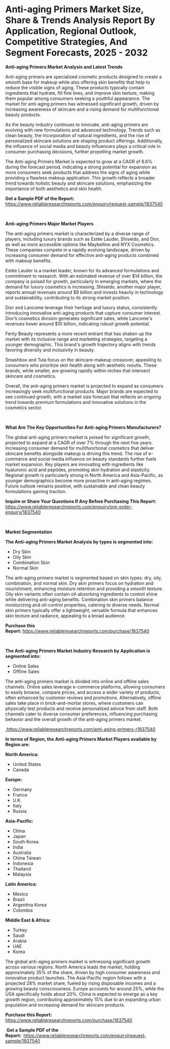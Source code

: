 <p><h1>Anti-aging Primers Market Size, Share & Trends Analysis Report By Application, Regional Outlook, Competitive Strategies, And Segment Forecasts, 2025 - 2032</h1></p><p><strong>Anti-aging Primers Market Analysis and Latest Trends</strong></p>
<p><p>Anti-aging primers are specialized cosmetic products designed to create a smooth base for makeup while also offering skin benefits that help to reduce the visible signs of aging. These products typically contain ingredients that hydrate, fill fine lines, and improve skin texture, making them popular among consumers seeking a youthful appearance. The market for anti-aging primers has witnessed significant growth, driven by increasing awareness of skincare and a rising demand for multifunctional beauty products.</p><p>As the beauty industry continues to innovate, anti-aging primers are evolving with new formulations and advanced technology. Trends such as clean beauty, the incorporation of natural ingredients, and the rise of personalized skincare solutions are shaping product offerings. Additionally, the influence of social media and beauty influencers plays a critical role in consumer purchasing decisions, further propelling market growth.</p><p>The Anti-aging Primers Market is expected to grow at a CAGR of 6.6% during the forecast period, indicating a strong potential for expansion as more consumers seek products that address the signs of aging while providing a flawless makeup application. This growth reflects a broader trend towards holistic beauty and skincare solutions, emphasizing the importance of both aesthetics and skin health.</p></p>
<p><strong>Get a Sample PDF of the Report:&nbsp;</strong> <a href="https://www.reliableresearchreports.com/enquiry/request-sample/1837540?utm_campaign=83&utm_medium=2&utm_source=Github&utm_content=ia&utm_term=15042025&utm_id=anti-aging-primers">https://www.reliableresearchreports.com/enquiry/request-sample/1837540</a></p>
<p>&nbsp;</p>
<p><strong>Anti-aging Primers Major Market Players</strong></p>
<p><p>The anti-aging primers market is characterized by a diverse range of players, including luxury brands such as Estée Lauder, Shiseido, and Dior, as well as more accessible options like Maybelline and NYX Cosmetics. These companies compete in a rapidly evolving landscape, driven by increasing consumer demand for effective anti-aging products combined with makeup benefits.</p><p>Estée Lauder is a market leader, known for its advanced formulations and commitment to research. With an estimated revenue of over $14 billion, the company is poised for growth, particularly in emerging markets, where the demand for luxury cosmetics is increasing. Shiseido, another major player, reports annual revenues around $9 billion and invests heavily in technology and sustainability, contributing to its strong market position.</p><p>Dior and Lancome leverage their heritage and luxury status, consistently introducing innovative anti-aging products that capture consumer interest. Dior’s cosmetics division generates significant sales, while Lancome's revenues hover around $10 billion, indicating robust growth potential. </p><p>Fenty Beauty represents a more recent entrant that has shaken up the market with its inclusive range and marketing strategies, targeting a younger demographic. This brand's growth trajectory aligns with trends favoring diversity and inclusivity in beauty.</p><p>Smashbox and Tula focus on the skincare-makeup crossover, appealing to consumers who prioritize skin health along with aesthetic results. These brands, while smaller, are growing rapidly within niches that intersect skincare and cosmetics.</p><p>Overall, the anti-aging primers market is projected to expand as consumers increasingly seek multifunctional products. Major brands are expected to see continued growth, with a market size forecast that reflects an ongoing trend towards premium formulations and innovative solutions in the cosmetics sector.</p></p>
<p>&nbsp;</p>
<p><strong>What Are The Key Opportunities For Anti-aging Primers Manufacturers?</strong></p>
<p><p>The global anti-aging primers market is poised for significant growth, projected to expand at a CAGR of over 7% through the next five years. Increasing consumer demand for multifunctional cosmetics that deliver skincare benefits alongside makeup is driving this trend. The rise of e-commerce and social media influence on beauty standards further fuels market expansion. Key players are innovating with ingredients like hyaluronic acid and peptides, promoting skin hydration and elasticity. Regional growth is particularly strong in North America and Asia-Pacific, as younger demographics become more proactive in anti-aging regimes. Future outlook remains positive, with sustainable and clean beauty formulations gaining traction.</p></p>
<p><strong>Inquire or Share Your Questions If Any Before Purchasing This Report:</strong> <a href="https://www.reliableresearchreports.com/enquiry/pre-order-enquiry/1837540?utm_campaign=83&utm_medium=2&utm_source=Github&utm_content=ia&utm_term=15042025&utm_id=anti-aging-primers">https://www.reliableresearchreports.com/enquiry/pre-order-enquiry/1837540</a></p>
<p>&nbsp;</p>
<p><strong>Market Segmentation</strong></p>
<p><strong>The Anti-aging Primers Market Analysis by types is segmented into:</strong></p>
<p><ul><li>Dry Skin</li><li>Oily Skin</li><li>Combination Skin</li><li>Normal Skin</li></ul></p>
<p><p>The anti-aging primers market is segmented based on skin types: dry, oily, combination, and normal skin. Dry skin primers focus on hydration and nourishment, enhancing moisture retention and providing a smooth texture. Oily skin variants often contain oil-absorbing ingredients to control shine while delivering anti-aging benefits. Combination skin primers balance moisturizing and oil-control properties, catering to diverse needs. Normal skin primers typically offer a lightweight, versatile formula that enhances skin texture and radiance, appealing to a broad audience.</p></p>
<p><strong>Purchase this Report:&nbsp;</strong><a href="https://www.reliableresearchreports.com/purchase/1837540?utm_campaign=83&utm_medium=2&utm_source=Github&utm_content=ia&utm_term=15042025&utm_id=anti-aging-primers">https://www.reliableresearchreports.com/purchase/1837540</a></p>
<p>&nbsp;</p>
<p><strong>The Anti-aging Primers Market Industry Research by Application is segmented into:</strong></p>
<p><ul><li>Online Sales</li><li>Offline Sales</li></ul></p>
<p><p>The anti-aging primers market is divided into online and offline sales channels. Online sales leverage e-commerce platforms, allowing consumers to easily browse, compare prices, and access a wider variety of products, often enhanced by customer reviews and promotions. Alternatively, offline sales take place in brick-and-mortar stores, where customers can physically test products and receive personalized advice from staff. Both channels cater to diverse consumer preferences, influencing purchasing behavior and the overall growth of the anti-aging primers market.</p></p>
<p><a href="https://www.reliableresearchreports.com/anti-aging-primers-r1837540?utm_campaign=83&utm_medium=2&utm_source=Github&utm_content=ia&utm_term=15042025&utm_id=anti-aging-primers">&nbsp;https://www.reliableresearchreports.com/anti-aging-primers-r1837540</a></p>
<p><strong>In terms of Region, the Anti-aging Primers Market Players available by Region are:</strong></p>
<p>
    <p> <strong> North America: </strong>
        <ul>
            <li>United States</li>
            <li>Canada</li>
        </ul>
        </p> 
    <p> <strong> Europe: </strong>
        <ul>
            <li>Germany</li>
            <li>France</li>
            <li>U.K.</li>
            <li>Italy</li>
            <li>Russia</li>
        </ul>
        </p> 
    <p> <strong> Asia-Pacific: </strong>
        <ul>
            <li>China</li>
            <li>Japan</li>
            <li>South Korea</li>
            <li>India</li>
            <li>Australia</li>
            <li>China Taiwan</li>
            <li>Indonesia</li>
            <li>Thailand</li>
            <li>Malaysia</li>
        </ul>
        </p> 
    <p> <strong> Latin America: </strong>
        <ul>
            <li>Mexico</li>
            <li>Brazil</li>
            <li>Argentina Korea</li>
            <li>Colombia</li>
        </ul>
        </p> 
    <p> <strong> Middle East & Africa: </strong>
        <ul>
            <li>Turkey</li>
            <li>Saudi</li>
            <li>Arabia</li>
            <li>UAE</li>
            <li>Korea</li>
        </ul>
    </p>
    </p>
<p><p>The global anti-aging primers market is witnessing significant growth across various regions. North America leads the market, holding approximately 35% of the share, driven by high consumer awareness and innovative product launches. The Asia-Pacific region follows with a projected 28% market share, fueled by rising disposable incomes and a growing beauty consciousness. Europe accounts for around 25%, while the USA specifically holds about 20%. China is expected to emerge as a key growth region, contributing approximately 15% due to an expanding urban population and increasing demand for skincare products.</p></p>
<p><strong>Purchase this Report: </strong><a href="https://www.reliableresearchreports.com/purchase/1837540?utm_campaign=83&utm_medium=2&utm_source=Github&utm_content=ia&utm_term=15042025&utm_id=anti-aging-primers">https://www.reliableresearchreports.com/purchase/1837540</a></p>
<p>&nbsp;<strong>Get a Sample PDF of the Report:&nbsp;&nbsp;</strong><a href="https://www.reliableresearchreports.com/enquiry/request-sample/1837540?utm_campaign=83&utm_medium=2&utm_source=Github&utm_content=ia&utm_term=15042025&utm_id=anti-aging-primers">https://www.reliableresearchreports.com/enquiry/request-sample/1837540</a></p>
<p><strong></strong></p>
<p><p></p><p></p><p></p></p>